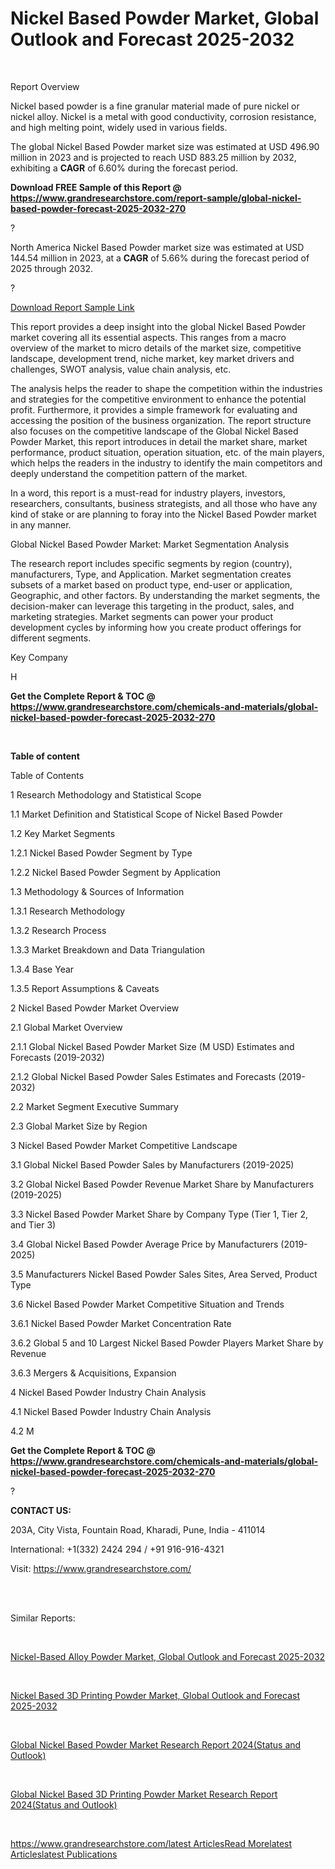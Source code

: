 <h1>Nickel Based Powder Market, Global Outlook and Forecast 2025-2032</h1><br/><p>Report Overview</p>
 
 
 
 <p>Nickel based powder is a fine granular material made of pure nickel or nickel alloy. Nickel is a metal with good conductivity, corrosion resistance, and high melting point, widely used in various fields.</p>
 
 
 
 <p>The global Nickel Based Powder market size was estimated at USD 496.90 million in 2023 and is projected to reach USD 883.25 million by 2032, exhibiting a <strong>CAGR</strong> of 6.60% during the forecast period.</p>
 
 
 
 <div><b>Download FREE Sample of this Report @ <a href="https://www.grandresearchstore.com/report-sample/global-nickel-based-powder-forecast-2025-2032-270">https://www.grandresearchstore.com/report-sample/global-nickel-based-powder-forecast-2025-2032-270</a></b></div>
 
 
 
 <p>? </p>
 
 
 
 <p>North America Nickel Based Powder market size was estimated at USD 144.54 million in 2023, at a <strong>CAGR</strong> of 5.66% during the forecast period of 2025 through 2032.</p>
 
 
 
 <p>? </p>
 
 
 
 <p><a href="https://www.grandresearchstore.com/mr-admin/report-sample/global-nickel-based-powder-forecast-2025-2032-270">Download Report Sample Link</a></p>
 
 
 
 <p>This report provides a deep insight into the global Nickel Based Powder market covering all its essential aspects. This ranges from a macro overview of the market to micro details of the market size, competitive landscape, development trend, niche market, key market drivers and challenges, SWOT analysis, value chain analysis, etc.</p>
 
 
 
 <p>The analysis helps the reader to shape the competition within the industries and strategies for the competitive environment to enhance the potential profit. Furthermore, it provides a simple framework for evaluating and accessing the position of the business organization. The report structure also focuses on the competitive landscape of the Global Nickel Based Powder Market, this report introduces in detail the market share, market performance, product situation, operation situation, etc. of the main players, which helps the readers in the industry to identify the main competitors and deeply understand the competition pattern of the market.</p>
 
 
 
 <p>In a word, this report is a must-read for industry players, investors, researchers, consultants, business strategists, and all those who have any kind of stake or are planning to foray into the Nickel Based Powder market in any manner.</p>
 
 
 
 <p>Global Nickel Based Powder Market: Market Segmentation Analysis</p>
 
 
 
 <p>The research report includes specific segments by region (country), manufacturers, Type, and Application. Market segmentation creates subsets of a market based on product type, end-user or application, Geographic, and other factors. By understanding the market segments, the decision-maker can leverage this targeting in the product, sales, and marketing strategies. Market segments can power your product development cycles by informing how you create product offerings for different segments.</p>
 
 
 
 <p>Key Company</p>
 
 
 
 <p>H</p>
 
 
 
 <div><b>Get the Complete Report & TOC @ <a href="https://www.grandresearchstore.com/chemicals-and-materials/global-nickel-based-powder-forecast-2025-2032-270">https://www.grandresearchstore.com/chemicals-and-materials/global-nickel-based-powder-forecast-2025-2032-270</a></b></div>
 
 
 
 <p><br />
 
 <b>Table of content</b></p>
 
 
 
 <p>Table of Contents<br />
 
 1 Research Methodology and Statistical Scope<br />
 
 1.1 Market Definition and Statistical Scope of Nickel Based Powder<br />
 
 1.2 Key Market Segments<br />
 
 1.2.1 Nickel Based Powder Segment by Type<br />
 
 1.2.2 Nickel Based Powder Segment by Application<br />
 
 1.3 Methodology & Sources of Information<br />
 
 1.3.1 Research Methodology<br />
 
 1.3.2 Research Process<br />
 
 1.3.3 Market Breakdown and Data Triangulation<br />
 
 1.3.4 Base Year<br />
 
 1.3.5 Report Assumptions & Caveats<br />
 
 2 Nickel Based Powder Market Overview<br />
 
 2.1 Global Market Overview<br />
 
 2.1.1 Global Nickel Based Powder Market Size (M USD) Estimates and Forecasts (2019-2032)<br />
 
 2.1.2 Global Nickel Based Powder Sales Estimates and Forecasts (2019-2032)<br />
 
 2.2 Market Segment Executive Summary<br />
 
 2.3 Global Market Size by Region<br />
 
 3 Nickel Based Powder Market Competitive Landscape<br />
 
 3.1 Global Nickel Based Powder Sales by Manufacturers (2019-2025)<br />
 
 3.2 Global Nickel Based Powder Revenue Market Share by Manufacturers (2019-2025)<br />
 
 3.3 Nickel Based Powder Market Share by Company Type (Tier 1, Tier 2, and Tier 3)<br />
 
 3.4 Global Nickel Based Powder Average Price by Manufacturers (2019-2025)<br />
 
 3.5 Manufacturers Nickel Based Powder Sales Sites, Area Served, Product Type<br />
 
 3.6 Nickel Based Powder Market Competitive Situation and Trends<br />
 
 3.6.1 Nickel Based Powder Market Concentration Rate<br />
 
 3.6.2 Global 5 and 10 Largest Nickel Based Powder Players Market Share by Revenue<br />
 
 3.6.3 Mergers & Acquisitions, Expansion<br />
 
 4 Nickel Based Powder Industry Chain Analysis<br />
 
 4.1 Nickel Based Powder Industry Chain Analysis<br />
 
 4.2 M</p>
 
 
 
 <div><b>Get the Complete Report & TOC @ <a href="https://www.grandresearchstore.com/chemicals-and-materials/global-nickel-based-powder-forecast-2025-2032-270">https://www.grandresearchstore.com/chemicals-and-materials/global-nickel-based-powder-forecast-2025-2032-270</a></b></div>
 
 
 
 <p>? </p>
 
 
 
 <p><b>CONTACT US:</b><br />
 
 203A, City Vista, Fountain Road, Kharadi, Pune, India - 411014<br />
 
 International: +1(332) 2424 294 / +91 916-916-4321<br />
 
 Visit: <a href="https://www.grandresearchstore.com/">https://www.grandresearchstore.com/</a><br />
 
 <br />
 
 <br />
 
 Similar Reports:<br />
 
 <br />
 
 <a href="https://www.grandresearchstore.com/chemicals-and-materials/global-nickelbased-alloy-powder-forecast-2025-2032-113">Nickel-Based Alloy Powder Market, Global Outlook and Forecast 2025-2032</a><br />
 
 <br />
 
 <a href="https://www.grandresearchstore.com/chemicals-and-materials/global-nickel-based-d-printing-powder-forecast-2025-2032-852">Nickel Based 3D Printing Powder Market, Global Outlook and Forecast 2025-2032</a><br />
 
 <br />
 
 <a href="https://www.grandresearchstore.com/chemicals-and-materials/global-nickel-based-powder-2024-191">Global Nickel Based Powder Market Research Report 2024(Status and Outlook)</a><br />
 
 <br />
 
 <a href="https://www.grandresearchstore.com/chemicals-and-materials/global-nickel-based-d-printing-powder-2024-760">Global Nickel Based 3D Printing Powder Market Research Report 2024(Status and Outlook)</a><br />
 
 <br />
 
 <a href="https://gyeongbokgung.com">https://www.grandresearchstore.com/</a><a href="https://hallyeomaritime.com">latest Articles</a><a href="https://jingwansa.com">Read More</a><a href="https://nguoiviet.jp/">latest Articles</a><a href="https://www.intelmarketresearch.com/">latest Publications</a></p>